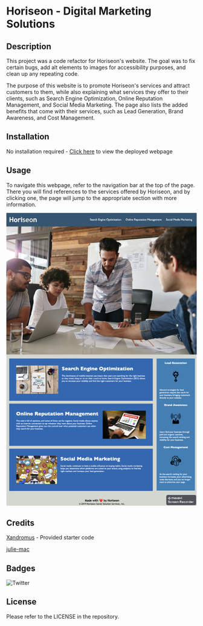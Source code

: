 # Horiseon - Digital Marketing Solutions

## Description

This project was a code refactor for Horiseon's website. The goal was to fix certain bugs, add alt elements to images for accessibility purposes, and clean up any repeating code.

The purpose of this website is to promote Horiseon's services and attract customers to them, while also explaining what services they offer to their clients, such as Search Engine Optimization, Online Reputation Management, and Social Media Marketing. The page also lists the added benefits that come with their services, such as Lead Generation, Brand Awareness, and Cost Management.

## Installation

No installation required - [Click here](https://julie-mac.github.io/horiseon/) to view the deployed webpage

## Usage

To navigate this webpage, refer to the navigation bar at the top of the page. There you will find references to the services offered by Horiseon, and by clicking one, the page will jump to the appropriate section with more information.

![Screenshot of Navigation Bar on Horiseon Webpage](Develop/assets/images/webpage-screenshot.png)

## Credits

[Xandromus](https://github.com/Xandromus) - Provided starter code

[julie-mac](https://github.com/julie-mac)

## Badges

![Twitter](https://img.shields.io/twitter/url/https/twitter.com/julielearnscode.svg?style=social&label=Follow%20%40julielearnscode)

## License

Please refer to the LICENSE in the repository.
